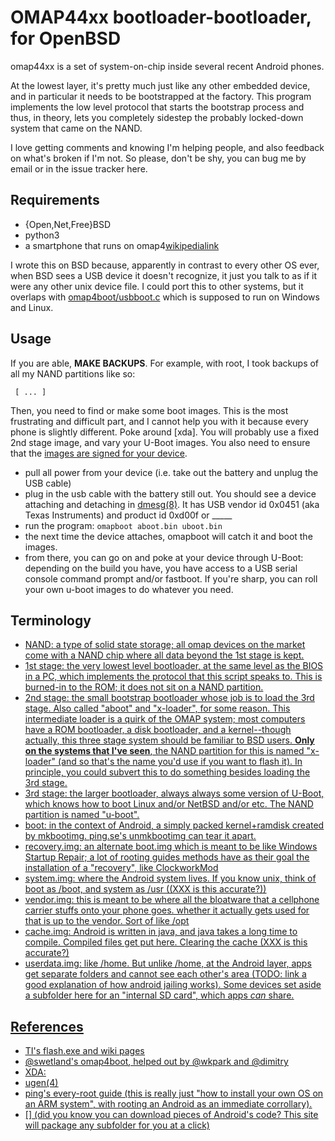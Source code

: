 OMAP44xx bootloader-bootloader, for OpenBSD
=========================================

omap44xx is a set of system-on-chip inside several recent Android phones.

At the lowest layer, it's pretty much just like any other embedded device,
and in particular it needs to be bootstrapped at the factory.
This program implements the low level protocol that starts the bootstrap process
and thus, in theory, lets you completely sidestep the probably 
locked-down system that came on the NAND.

I love getting comments and knowing I'm helping people,
and also feedback on what's broken if I'm not.
So please, don't be shy, you can bug me by email or in
the issue tracker here.

Requirements
-------------

* {Open,Net,Free}BSD
* python3
* a smartphone that runs on omap4[wikipedialink]()

I wrote this on BSD because, apparently in contrast to every other OS ever,
when BSD sees a USB device it doesn't recognize, it just you talk to as if
it were any other unix device file. I could port this to other systems,
but it overlaps with [omap4boot/usbboot.c]() which is supposed to run on Windows and Linux.


Usage
------


If you are able, **MAKE BACKUPS**. For example, with root, I took backups of all my NAND partitions like so:
```
 [ ... ]
```

Then, you need to find or make some boot images. This is the most frustrating and difficult part, and I cannot help you with it because every phone is slightly different. Poke around [xda].
You will probably use a fixed 2nd stage image, and vary your U-Boot images.
You also need to ensure that the [images are signed for your device]().

* pull all power from your device (i.e. take out the battery and unplug the USB cable)
* plug in the usb cable with the battery still out. You should see a device attaching and detaching in [dmesg(8)](). It has USB vendor id 0x0451 (aka Texas Instruments) and product id 0xd00f or _____
* run the program: `omapboot aboot.bin uboot.bin`
* the next time the device attaches, omapboot will catch it and boot the images.
* from there, you can go on and poke at your device through U-Boot: depending on the build you have, you have access to a USB serial console command prompt and/or fastboot. If you're sharp, you can roll your own u-boot images to do whatever you need.

Terminology
-----------


* <u>NAND<u>: a type of solid state storage; all omap devices on the market come with a NAND chip where all data beyond the 1st stage is kept.
* <u>1st stage</u>: the very lowest level bootloader, at the same level as the BIOS in a PC, which implements the protocol that this script speaks to. This is burned-in to the ROM; it does not sit on a NAND partition.
* <u>2nd stage</u>: the small bootstrap bootloader whose job is to load the 3rd stage. Also called "aboot" and "x-loader", for some reason. This intermediate loader is a quirk of the OMAP system; most computers have a ROM bootloader, a disk bootloader, and a kernel--though actually, this three stage system should be familiar to BSD users. **Only on the systems that I've seen**, the NAND partition for this is named "x-loader" (and so that's the name you'd use if you want to flash it). In principle, you could subvert this to do something besides loading the 3rd stage.
* <u>3rd stage</u>: the larger bootloader, always always some version of U-Boot, which knows how to boot Linux and/or NetBSD and/or etc. The NAND partition is named "u-boot".
* <u>boot</u>: in the context of Android, a simply packed kernel+ramdisk created by [mkbootimg]().  ping.se's [unmkbootimg]() can tear it apart.
* <u>recovery.img</u>: an alternate boot.img which is meant to be like Windows Startup Repair; a lot of rooting guides methods have as their goal the installation of a "recovery", like [ClockworkMod]()
* <u>system.img</u>: where the Android system lives. If you know unix, think of boot as /boot, and system as /usr ((XXX is this accurate?))
* <u>vendor.img</u>: this is meant to be where all the bloatware that a cellphone carrier stuffs onto your phone goes. whether it actually gets used for that is up to the vendor. Sort of like /opt
* <u>cache.img</u>: Android is written in java, and java takes a long time to compile. Compiled files get put here. Clearing the cache (XXX is this accurate?)
* <u>userdata.img</u>: like /home. But unlike /home, at the Android layer, apps get separate folders and cannot see each other's area (TODO: link a good explanation of how android jailing works). Some devices set aside a subfolder here for an "internal SD card", which apps _can_ share.



References
----------

* [TI's flash.exe]() and [wiki pages]()
* [@swetland's omap4boot](), helped out by [@wkpark]() and [@dimitry]()
* XDA: 
* [ugen(4)]()
* [ping's every-root guide]() (this is really just "how to install your own OS on an ARM system", with rooting an Android as an immediate corrollary).
* [] (did you know you can download pieces of Android's code? This site will package any subfolder for you at a click)
